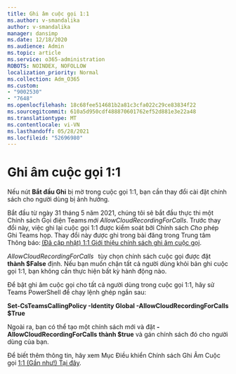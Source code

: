 ```yaml
---
title: Ghi âm cuộc gọi 1:1
ms.author: v-smandalika
author: v-smandalika
manager: dansimp
ms.date: 12/18/2020
ms.audience: Admin
ms.topic: article
ms.service: o365-administration
ROBOTS: NOINDEX, NOFOLLOW
localization_priority: Normal
ms.collection: Adm_O365
ms.custom:
- "9002530"
- "7648"
ms.openlocfilehash: 18c68fee514681b2a81c3cfa022c29ce83834f22
ms.sourcegitcommit: 610a5d950cdf488870601762ef52d881e3e22a48
ms.translationtype: MT
ms.contentlocale: vi-VN
ms.lasthandoff: 05/28/2021
ms.locfileid: "52696980"
---
```

# <a name="11-call-recording"></a>Ghi âm cuộc gọi 1:1

Nếu nút **Bắt đầu Ghi** bị mờ trong cuộc gọi 1:1, bạn cần thay đổi cài đặt chính sách cho người dùng bị ảnh hưởng.   

Bắt đầu từ ngày 31 tháng 5 năm 2021, chúng tôi sẽ bắt đầu thực thi một Chính sách Gọi điện Teams *mới AllowCloudRecordingForCalls*. Trước thay đổi này, việc ghi lại cuộc gọi 1:1 được kiểm soát bởi Chính sách *Cho* phép Ghi Teams họp. Thay đổi này được ghi trong bài đăng trong Trung tâm Thông báo: [(Đã cập nhật) 1:1 Giới thiệu chính sách ghi âm cuộc gọi](https://portal.microsoft.com/Adminportal/Home?ref=MessageCenter/:/messages/MC238796).  

*AllowCloudRecordingForCalls*   tùy chọn chính sách cuộc gọi được đặt **thành $False** định. Nếu bạn muốn chặn tất cả người dùng khỏi bản ghi cuộc gọi 1:1, bạn không cần thực hiện bất kỳ hành động nào.  

Để bật ghi âm cuộc gọi cho tất cả người dùng trong cuộc gọi 1:1, hãy sử Teams PowerShell để chạy lệnh ghép ngắn sau: 

**Set-CsTeamsCallingPolicy -Identity Global -AllowCloudRecordingForCalls $True** 

Ngoài ra, bạn có thể tạo một chính sách mới và đặt **-AllowCloudRecordingForCalls** **thành $true** và gán chính sách đó cho người dùng của bạn. 

Để biết thêm thông tin, hãy xem Mục Điều khiển Chính sách Ghi Âm Cuộc gọi [1:1 (Gần như!) Tại đây](https://techcommunity.microsoft.com/t5/microsoft-teams-support/1-1-call-recording-policy-controls-are-almost-here/ba-p/2217668).
